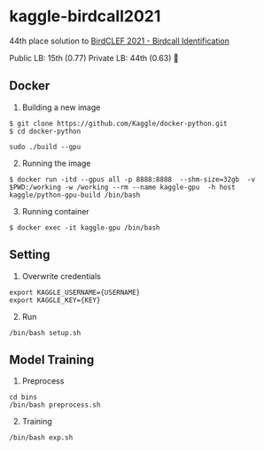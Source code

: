 # kaggle-birdcall2021

44th place solution to [BirdCLEF 2021 - Birdcall Identification](https://www.kaggle.com/c/birdclef-2021)

Public LB: 15th (0.77)
Private LB: 44th (0.63) 🥈


## Docker
1. Building a new image
```
$ git clone https://github.com/Kaggle/docker-python.git
$ cd docker-python

sudo ./build --gpu
```

2. Running the image
```
$ docker run -itd --gpus all -p 8888:8888  --shm-size=32gb  -v $PWD:/working -w /working --rm --name kaggle-gpu  -h host  kaggle/python-gpu-build /bin/bash
```

3. Running container
```
$ docker exec -it kaggle-gpu /bin/bash
```

## Setting
1. Overwrite credentials
```
export KAGGLE_USERNAME={USERNAME}
export KAGGLE_KEY={KEY}
```

2. Run
```
/bin/bash setup.sh
```

## Model Training
1. Preprocess
```
cd bins
/bin/bash preprocess.sh
```

2. Training
```
/bin/bash exp.sh
```

